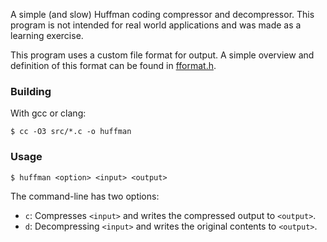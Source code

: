 A simple (and slow) Huffman coding compressor and decompressor. This program is not intended for real world applications and was made as a learning exercise.

This program uses a custom file format for output. A simple overview and definition of this format can be found in [fformat.h](src/fformat.h).

### Building

With gcc or clang:
```
$ cc -O3 src/*.c -o huffman
```

### Usage

```
$ huffman <option> <input> <output>
```

The command-line has two options:
- `c`: Compresses `<input>` and writes the compressed output to `<output>`.
- `d`: Decompressing `<input>` and writes the original contents to `<output>`.

